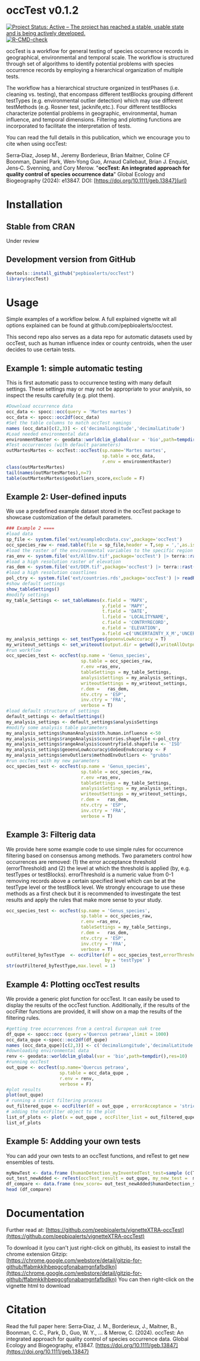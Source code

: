 # occTest v0.1.2
[![Project Status: Active – The project has reached a stable, usable state and is being actively developed.](https://www.repostatus.org/badges/latest/active.svg)](https://www.repostatus.org/#active)
[![R-CMD-check](https://github.com/ropensci/ijtiff/workflows/R-CMD-check/badge.svg)](https://github.com/ropensci/ijtiff/actions)


occTest is a workflow for general testing of species occurrence records in geographical, environmental and temporal scale. The workflow is structured through set of algorithms to identify potential problems with species occurrence records by employing a hierarchical organization of multiple tests. 

The workflow has a hierarchical structure organized in testPhases (i.e. cleaning vs. testing), that encompass different testBlocks grouping different testTypes (e.g. environmental outlier detection) which may use different testMethods (e.g. Rosner test, jacknife,etc.). Four different testBlocks characterize potential problems in geographic, environmental, human influence, and temporal dimensions.  Filtering and plotting functions are incorporated to facilitate the interpretation of tests. 

You can read the full details in this publication, which we encourage you to cite when using occTest:

Serra‐Diaz, Josep M., Jeremy Borderieux, Brian Maitner, Coline CF Boonman, Daniel Park, Wen‐Yong Guo, Arnaud Callebaut, Brian J. Enquist, Jens‐C. Svenning, and Cory Merow. "**occTest: An integrated approach for quality control of species occurrence data**" Global Ecology and Biogeography (2024): e13847. DOI: [https://doi.org/10.1111/geb.13847](url)


# Installation
## Stable from CRAN
Under review

## Development version from GitHub
```r
devtools::install_github("pepbioalerts/occTest")
library(occTest)
```

# Usage
Simple examples of a workflow below. A full explained vignette wit all options explained can be found at github.com/pepbioalerts/occtest. 

This second repo also serves as a data repo for automatic datasets used by occTest, such as human influence index or county centroids, when the user decides to use certain tests.

## Example 1: simple automatic testing
This is first automatic pass to occurrence testing with many default settings. These settings may or may not be appropriate to your analysis, so inspect the results carefully (e.g. plot them).

```r
#Download occurrence data
occ_data <- spocc::occ(query = 'Martes martes') 
occ_data <- spocc::occ2df(occ_data)
#Set the table columns to match occTest namings
names (occ_data)[c(2,3)] <- c('decimalLongitude','decimalLatitude')
#Load needed environmental data
environmentRaster <- geodata::worldclim_global(var = 'bio',path=tempdir(),res=10)
#Test occurrences (with default parameters)
outMartesMartes <- occTest::occTest(sp.name='Martes martes',
                                    sp.table = occ_data,
                                    r.env = environmentRaster)
class(outMartesMartes)
tail(names(outMartesMartes),n=7)
table(outMartesMartes$geoOutliers_score,exclude = F)
```
## Example 2: User-defined inputs
We use a predefined example dataset stored in the occTest package to showcase customization of the default parameters. 
```r
### Example 2 ====
#load data
sp_file <- system.file('ext/exampleOccData.csv',package='occTest')
occ_species_raw <- read.table(file = sp_file,header = T,sep = ',',as.is = T)
#load the raster of the environmental variables to the specific region
ras_env <- system.file('ext/AllEnv.tif',package='occTest') |> terra::rast()
#load a high resolution raster of elevation
ras_dem <- system.file('ext/DEM.tif',package='occTest') |> terra::rast()
#load a high resolution coastlines
pol_ctry <- system.file('ext/countries.rds',package='occTest') |> readRDS()
#show default settings
show_tableSettings()
#modify settings
my_table_Settings <- set_tableNames(x.field = 'MAPX',
                                    y.field = 'MAPY',
                                    t.field = 'DATE',
                                    l.field = 'LOCALITYNAME',
                                    c.field = 'CONTRYRECORD',
                                    e.field = 'ELEVATION',
                                    a.field =c('UNCERTAINTY_X_M','UNCERTAINTY_Y_M'))
my_analysis_settings <- set_testTypes(geoenvLowAccuracy = T)
my_writeout_settings <- set_writeout(output.dir = getwd(),writeAllOutput = T)
#run workflow
occ_species_test <- occTest(sp.name = 'Genus_species',
                            sp.table = occ_species_raw,
                            r.env =ras_env,
                            tableSettings = my_table_Settings,
                            analysisSettings = my_analysis_settings,
                            writeoutSettings = my_writeout_settings,
                            r.dem =   ras_dem,
                            ntv.ctry = 'ESP',
                            inv.ctry = 'FRA',
                            verbose = T)
#load default structure of settings
default_settings <- defaultSettings()
my_analysis_settings <- default_settings$analysisSettings
#modify some analysis table parameters
my_analysis_settings$humanAnalysis$th.human.influence <-50
my_analysis_settings$rangeAnalysis$countries.shapefile <-pol_ctry
my_analysis_settings$rangeAnalysis$countryfield.shapefile <- 'ISO'
my_analysis_settings$geoenvLowAccuracy$doGeoEnvAccuracy <- F
my_analysis_settings$envOutliers$methodEnvOutliers <- "grubbs"
#run occTest with my new parameters
occ_species_test <- occTest(sp.name = 'Genus_species',
                            sp.table = occ_species_raw,
                            r.env =ras_env,
                            tableSettings = my_table_Settings,
                            analysisSettings = my_analysis_settings,
                            writeoutSettings = my_writeout_settings,
                            r.dem =   ras_dem,
                            ntv.ctry = 'ESP',
                            inv.ctry = 'FRA',
                            verbose = T)
```
## Example 3: Filterig data
We provide here some example code to use simple rules for occurrence filtering based on consensus among methods. Two parameters control how occurrences are removed: (1) the error acceptance threshold (errorThreshold) and (2) the level at which the threshold is applied (by, e.g. testTypes or testBlocks). errorThreshold is a numeric value from 0-1 removing records above a certain specified level which can be at the testType level or the testBlock level. 
We strongly encourage to use these methods as a first check but it is recommended to investingate the test results and apply the rules that make more sense to your study.

```r
occ_species_test <- occTest(sp.name = 'Genus_species',
                            sp.table = occ_species_raw,
                            r.env =ras_env,
                            tableSettings = my_table_Settings,
                            r.dem =   ras_dem,
                            ntv.ctry = 'ESP',
                            inv.ctry = 'FRA',
                            verbose = T)
outFiltered_byTestType  <- occFilter(df = occ_species_test,errorThreshold = 0.8, 
                                     by = 'testType' )
str(outFiltered_byTestType,max.level = 1)
```
## Example 4: Plotting occTest results
We provide a generic plot function for occTest. It can easily be used to display the results of the occTest function. Additionally, if the results of the occFilter functions are provided, it will show on a map the results of the filtering rules.  
```r
#getting tree occurrences from a central European oak tree
df_qupe <- spocc::occ (query ='Quercus petraea',limit = 1000)
occ_data_qupe <-spocc::occ2df(df_qupe)
names (occ_data_qupe)[c(2,3)] <- c('decimalLongitude','decimalLatitude')
#downloading environmental data
renv <- geodata::worldclim_global(var = 'bio',path=tempdir(),res=10) 
#running occTest
out_qupe <- occTest(sp.name='Quercus petraea',
                    sp.table = occ_data_qupe ,
                    r.env = renv,
                    verbose = F)
#plot results
plot(out_qupe)
# running a strict filtering process
out_filtered_qupe <- occFilter(df = out_qupe , errorAcceptance = 'strict')
# adding the occFilter object to the plot
list_of_plots <- plot(x = out_qupe , occFilter_list = out_filtered_qupe, show_plot = F)
list_of_plots
```
## Example 5: Addding your own tests
You can add your own tests to an occTest functions, and reTest to get new ensembles of tests.

```r
myNewTest <- data.frame (humanDetection_myInventedTest_test=sample (c(T,F),replace = T,size = nrow(out_qupe)))
out_test_newAdded <- reTest(occTest_result = out_qupe, my_new_test =  myNewTest)
df_compare <- data.frame (new_score= out_test_newAdded$humanDetection_score ,old_score = out_qupe$humanDetection_score)
head (df_compare)
```

# Documentation
Further read at:
[https://github.com/pepbioalerts/vignetteXTRA-occTest](https://github.com/pepbioalerts/vignetteXTRA-occTest)

To download it (you can't just right-click on github), its easiest to install the chrome extension Gitzip:
[https://chrome.google.com/webstore/detail/gitzip-for-github/ffabmkklhbepgcgfonabamgnfafbdlkn](https://chrome.google.com/webstore/detail/gitzip-for-github/ffabmkklhbepgcgfonabamgnfafbdlkn)
You can then right-click on the vignette html to download 

# Citation
Read the full paper here:
Serra‐Diaz, J. M., Borderieux, J., Maitner, B., Boonman, C. C., Park, D., Guo, W. Y., ... & Merow, C. (2024). occTest: An integrated approach for quality control of species occurrence data. Global Ecology and Biogeography, e13847.
[https://doi.org/10.1111/geb.13847](https://doi.org/10.1111/geb.13847)
